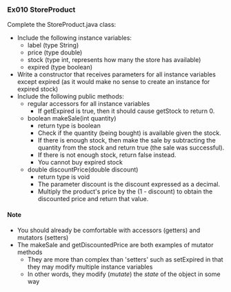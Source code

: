 ### Ex010 StoreProduct
Complete the StoreProduct.java class:
- Include the following instance variables:
  - label (type String)
  -  price (type double)
  - stock (type int, represents how many the store has available)
  - expired (type boolean)
- Write a constructor that receives parameters for all instance variables except expired (as it would make no sense to create an instance for expired stock)
- Include the following public methods:
  - regular accessors for all instance variables
    - If getExpired is true, then it should cause getStock to return 0.	
  - boolean makeSale(int quantity)
    - return type is boolean
	- Check if the quantity (being bought) is available given the stock.
    - If there is enough stock, then make the sale by subtracting the quantity from the stock and return true (the sale was successful).
    - If there is not enough stock, return false instead.
    - You cannot buy expired stock
  - double discountPrice(double discount)
    - return type is void
	- The parameter discount is the discount expressed as a decimal.
    - Multiply the product's price by the (1 - discount) to obtain the discounted price and return that value.

#### Note
 - You should already be comfortable with accessors (getters) and mutators (setters)
 - The makeSale and getDiscountedPrice are both examples of mutator methods
   - They are more than complex than 'setters' such as setExpired in that they may modify multiple instance variables
   - In other words, they modify (_mutate_) the _state_ of the object in some way